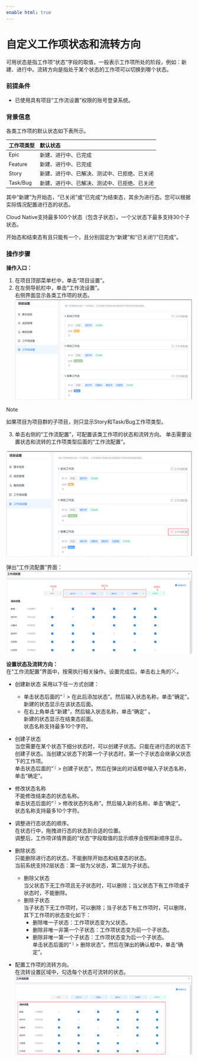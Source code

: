 ```yaml
---
enable html: true
---
```

# 自定义工作项状态和流转方向

可用状态是指工作项“状态”字段的取值，一般表示工作项所处的阶段，例如：新建、进行中。流转方向是指处于某个状态的工作项可以切换到哪个状态。

### 前提条件
* 已使用具有项目“工作流设置”权限的账号登录系统。

### 背景信息
各类工作项的默认状态如下表所示。

|工作项类型|默认状态|
|:--------- |:-------- |
|Epic|新建、进行中、已完成|
|Feature|新建、进行中、已完成|
|Story|新建、进行中、已解决、测试中、已拒绝、已关闭|
|Task/Bug|新建、进行中、已解决、测试中、已拒绝、已关闭|

其中“新建”为开始态，“已关闭”或“已完成”为结束态，其余为进行态。您可以根据实际情况配置进行态的状态。

Cloud Native支持最多100个状态（包含子状态）。一个父状态下最多支持30个子状态。

开始态和结束态有且只能有一个，且分别固定为“新建”和“已关闭”/“已完成”。

### 操作步骤
**操作入口：**
1. 在项目顶部菜单栏中，单击“项目设置”。
2. 在左侧导航栏中，单击“工作流设置”。    
    右侧界面显示各类工作项的状态。      
    <img src="fig/项目-工作流设置01.png" style="zoom:50%">
> [!NOTE]
> 如果项目为项目群的子项目，则只显示Story和Task/Bug工作项类型。
3. 单击右侧的“工作流配置”，可配置该类工作项的状态和流转方向。
单击需要设置状态和流转的工作项类型后面的“工作流配置”。          
  <img src="fig/项目-流程设置.png" style="zoom:50%">

弹出“工作流配置”界面：
 <img src="fig/迭代-工作流配置.png" style="zoom:50%">
  
**设置状态及流转方向：**             
在“工作流配置”界面中，按需执行相关操作。设置完成后，单击右上角的![](fig/close.png)。

* 创建新状态
  采用以下任一方式创建：
  * 单击状态后面的“![](fig/rank.png) > 在此后添加状态”。然后输入状态名称，单击“确定”。            
    新建的状态显示在该状态后面。              
  * 在右上角单击“新建”，然后输入状态名称，单击“确定” 。                                        
    新建的状态显示在结束态前面。              
    状态名称支持最多10个字符。       
* 创建子状态             
    当您需要在某个状态下细分状态时，可以创建子状态。只能在进行态的状态下创建子状态。当创建父状态下的第一个子状态时，第一个子状态会继承父状态下的工作项。           
    单击状态后面的“![](fig/rank.png) > 创建子状态”。然后在弹出的对话框中输入子状态名称，单击“确定”。
* 修改状态名称         
  不能修改结束态的状态名称。          
  单击状态后面的“![](fig/rank.png) > 修改状态列名称”。然后输入新的名称，单击“确定”。              
  状态名称支持最多10个字符。      
* 调整进行态状态的顺序。            
   在状态行中，拖拽进行态的状态到合适的位置。              
   调整后，工作项详情界面的“状态”字段取值的显示顺序会按照新顺序显示。            
* 删除状态           
   只能删除进行态的状态，不能删除开始态和结束态的状态。      
    当前系统支持2层状态：第一层为父状态，第二层为子状态。      
  * 删除父状态         
    当父状态下无工作项且无子状态时，可以删除；当父状态下有工作项或子状态时，不能删除。
  * 删除子状态       
     当子状态下无工作项时，可以删除；当子状态下有工作项时，可以删除，其下工作项的状态变化如下：           
     * 删除唯一子状态：工作项状态变为父状态。       
     * 删除非唯一非第一个子状态：工作项状态变为前一个子状态。      
     * 删除非唯一第一个子状态：工作项状态变为后一个子状态。                
   单击状态后面的“![](fig/rank.png) > 删除状态”。然后在弹出的确认框中，单击“确定”。   
   
* 配置工作项的流转方向。        
  在流转设置区域中，勾选每个状态可流转的状态。        
  <img src="fig/迭代-流转设置.png" style="zoom:50%">
